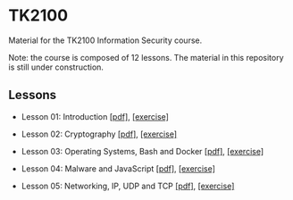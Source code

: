 # TK2100
Material for the TK2100 Information Security course.

Note: the course is composed of 12 lessons.
The material in this repository is still under construction.


## Lessons

* Lesson 01: Introduction [[pdf]](lessons/01/lesson_01_intro.pdf), [[exercise]](exercises/01/ex_01.md) 

* Lesson 02: Cryptography [[pdf]](lessons/02/lesson_02_cryptography.pdf), [[exercise]](exercises/02/ex_02.md) 

* Lesson 03: Operating Systems, Bash and Docker [[pdf]](lessons/03/lesson_03_os.pdf), [[exercise]](exercises/03/ex_03.md) 

* Lesson 04: Malware and JavaScript [[pdf]](lessons/04/lesson_04_malware.pdf), [[exercise]](exercises/04/ex_04.md)

* Lesson 05: Networking, IP, UDP and TCP [[pdf]](lessons/05/lesson_05_network_1.pdf), [[exercise]](exercises/05/ex_05.md)